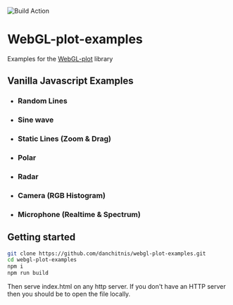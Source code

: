 ![Build Action](https://github.com/danchitnis/webgl-plot-examples/workflows/Build/badge.svg)

# WebGL-plot-examples

Examples for the [WebGL-plot](https://github.com/danchitnis/webgl-plot) library

## Vanilla Javascript Examples

- ### Random Lines
- ### Sine wave
- ### Static Lines (Zoom & Drag)
- ### Polar
- ### Radar
- ### Camera (RGB Histogram)
- ### Microphone (Realtime & Spectrum)

## Getting started

```bash
git clone https://github.com/danchitnis/webgl-plot-examples.git
cd webgl-plot-examples
npm i
npm run build
```

Then serve index.html on any http server. If you don't have an HTTP server then you should be to open the file locally.
